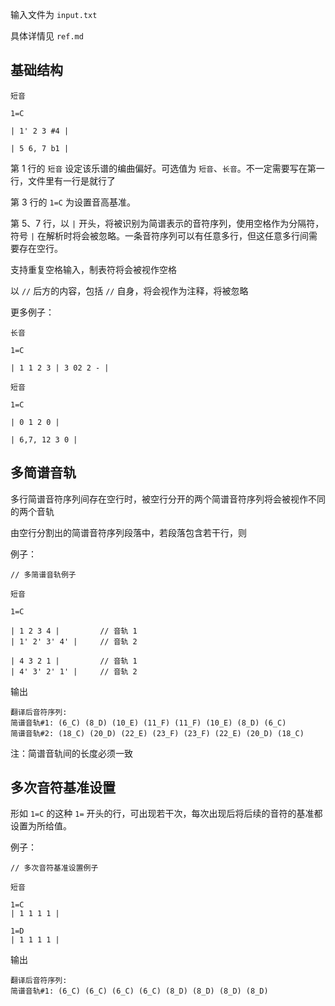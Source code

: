 输入文件为 `input.txt`

具体详情见 `ref.md`

## 基础结构

```
短音

1=C

| 1' 2 3 #4 |

| 5 6, 7 b1 |
```

第 1 行的 `短音` 设定该乐谱的编曲偏好。可选值为 `短音`、`长音`。不一定需要写在第一行，文件里有一行是就行了

第 3 行的 `1=C` 为设置音高基准。

第 5、7 行，以 `|` 开头，将被识别为简谱表示的音符序列，使用空格作为分隔符，符号 `|` 在解析时将会被忽略。一条音符序列可以有任意多行，但这任意多行间需要存在空行。

支持重复空格输入，制表符将会被视作空格

以 `//` 后方的内容，包括 `//` 自身，将会视作为注释，将被忽略

更多例子：

```
长音

1=C

| 1 1 2 3 | 3 02 2 - |
```

```
短音

1=C

| 0 1 2 0 |

| 6,7, 12 3 0 |
```

## 多简谱音轨

多行简谱音符序列间存在空行时，被空行分开的两个简谱音符序列将会被视作不同的两个音轨

由空行分割出的简谱音符序列段落中，若段落包含若干行，则

例子：

```
// 多简谱音轨例子

短音

1=C

| 1 2 3 4 |         // 音轨 1
| 1' 2' 3' 4' |     // 音轨 2

| 4 3 2 1 |         // 音轨 1
| 4' 3' 2' 1' |     // 音轨 2
```

输出

```
翻译后音符序列:
简谱音轨#1: (6_C) (8_D) (10_E) (11_F) (11_F) (10_E) (8_D) (6_C)
简谱音轨#2: (18_C) (20_D) (22_E) (23_F) (23_F) (22_E) (20_D) (18_C)
```

注：简谱音轨间的长度必须一致

## 多次音符基准设置

形如 `1=C` 的这种 `1=` 开头的行，可出现若干次，每次出现后将后续的音符的基准都设置为所给值。

例子：

```
// 多次音符基准设置例子

短音

1=C
| 1 1 1 1 |

1=D
| 1 1 1 1 |
```

输出

```
翻译后音符序列:
简谱音轨#1: (6_C) (6_C) (6_C) (6_C) (8_D) (8_D) (8_D) (8_D)
```
